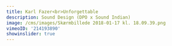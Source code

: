 ```yaml
---
title: Karl Fazer<br>Unforgettable
description: Sound Design (DPO x Sound Indian)
image: /cms/images/Skærmbillede 2018-01-17 kl. 18.09.39.png
vimeoID: '214193890'
showinslider: true
---
```













